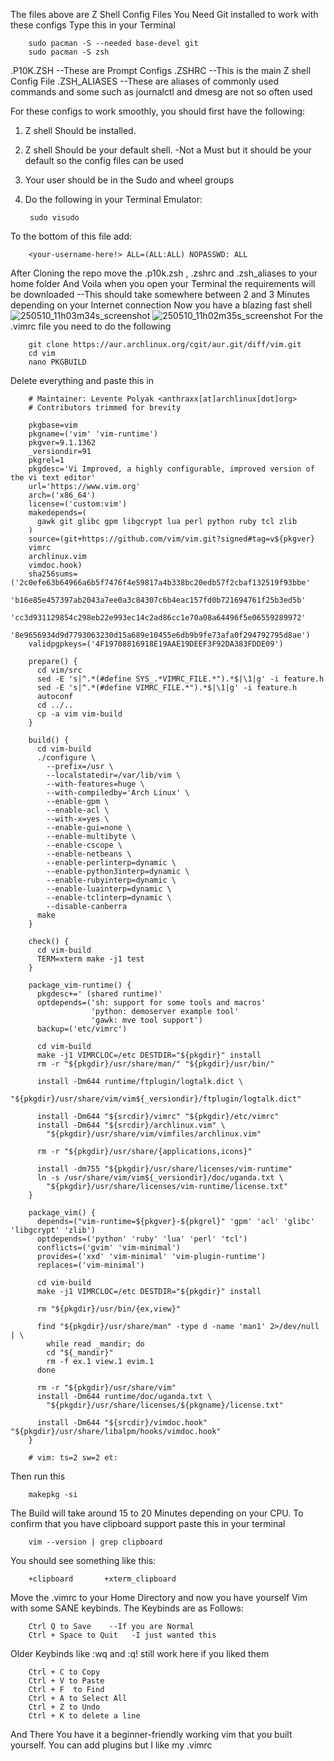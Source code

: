The files above are Z Shell Config Files 
You Need Git installed to work with these configs
Type this in your Terminal 

        sudo pacman -S --needed base-devel git 
        sudo pacman -S zsh
        
.P10K.ZSH      --These are Prompt Configs
.ZSHRC        --This is the main Z shell Config File
.ZSH_ALIASES  --These are aliases of commonly used commands and some such as journalctl and dmesg are not so often used


For these configs to work smoothly, you should first have the following:
1. Z shell Should be installed.
2. Z shell Should be your default shell.  -Not a Must but it should be your default so the config files can be used
3. Your user should be in the Sudo and wheel groups
4. Do the following in your Terminal Emulator:

        sudo visudo
   
To the bottom of this file add:

        <your-username-here!> ALL=(ALL:ALL) NOPASSWD: ALL
        
After Cloning the repo move the .p10k.zsh , .zshrc and .zsh_aliases to your home folder
And Voila when you open your Terminal the requirements will be downloaded --This should take somewhere between 2 and 3 Minutes depending on your Internet connection
Now you have a blazing fast shell![250510_11h03m34s_screenshot](https://github.com/user-attachments/assets/363efbc5-a786-47c1-bb02-4be9170230e9)
![250510_11h02m35s_screenshot](https://github.com/user-attachments/assets/e52f6a88-6548-4b7b-b600-d48bcbe5d941)
For the .vimrc file you need to do the following 

        git clone https://aur.archlinux.org/cgit/aur.git/diff/vim.git
        cd vim
        nano PKGBUILD
Delete everything and paste this in

        # Maintainer: Levente Polyak <anthraxx[at]archlinux[dot]org>
        # Contributors trimmed for brevity

        pkgbase=vim
        pkgname=('vim' 'vim-runtime')
        pkgver=9.1.1362
        _versiondir=91
        pkgrel=1
        pkgdesc='Vi Improved, a highly configurable, improved version of the vi text editor'
        url='https://www.vim.org'
        arch=('x86_64')
        license=('custom:vim')
        makedepends=(
          gawk git glibc gpm libgcrypt lua perl python ruby tcl zlib
        )
        source=(git+https://github.com/vim/vim.git?signed#tag=v${pkgver}
        vimrc
        archlinux.vim
        vimdoc.hook)
        sha256sums=('2c0efe63b64966a6b5f7476f4e59817a4b338bc20edb57f2cbaf132519f93bbe'
            'b16e85e457397ab2043a7ee0a3c84307c6b4eac157fd0b721694761f25b3ed5b'
            'cc3d931129854c298eb22e993ec14c2ad86cc1e70a08a64496f5e06559289972'
            '8e9656934d9d7793063230d15a689e10455e6db9b9fe73afa0f294792795d8ae')
        validpgpkeys=('4F19708816918E19AAE19DEEF3F92DA383FDDE09')

        prepare() {
          cd vim/src
          sed -E 's|^.*(#define SYS_.*VIMRC_FILE.*").*$|\1|g' -i feature.h
          sed -E 's|^.*(#define VIMRC_FILE.*").*$|\1|g' -i feature.h
          autoconf
          cd ../..
          cp -a vim vim-build
        }

        build() {
          cd vim-build
          ./configure \
            --prefix=/usr \
            --localstatedir=/var/lib/vim \
            --with-features=huge \
            --with-compiledby='Arch Linux' \
            --enable-gpm \
            --enable-acl \
            --with-x=yes \
            --enable-gui=none \
            --enable-multibyte \
            --enable-cscope \
            --enable-netbeans \
            --enable-perlinterp=dynamic \
            --enable-python3interp=dynamic \
            --enable-rubyinterp=dynamic \
            --enable-luainterp=dynamic \
            --enable-tclinterp=dynamic \
            --disable-canberra
          make
        }

        check() {
          cd vim-build
          TERM=xterm make -j1 test
        }

        package_vim-runtime() {
          pkgdesc+=' (shared runtime)'
          optdepends=('sh: support for some tools and macros'
                      'python: demoserver example tool'
                      'gawk: mve tool support')
          backup=('etc/vimrc')

          cd vim-build
          make -j1 VIMRCLOC=/etc DESTDIR="${pkgdir}" install
          rm -r "${pkgdir}/usr/share/man/" "${pkgdir}/usr/bin/"

          install -Dm644 runtime/ftplugin/logtalk.dict \
            "${pkgdir}/usr/share/vim/vim${_versiondir}/ftplugin/logtalk.dict"

          install -Dm644 "${srcdir}/vimrc" "${pkgdir}/etc/vimrc"
          install -Dm644 "${srcdir}/archlinux.vim" \
            "${pkgdir}/usr/share/vim/vimfiles/archlinux.vim"

          rm -r "${pkgdir}/usr/share/{applications,icons}"

          install -dm755 "${pkgdir}/usr/share/licenses/vim-runtime"
          ln -s /usr/share/vim/vim${_versiondir}/doc/uganda.txt \
            "${pkgdir}/usr/share/licenses/vim-runtime/license.txt"
        }

        package_vim() {
          depends=("vim-runtime=${pkgver}-${pkgrel}" 'gpm' 'acl' 'glibc' 'libgcrypt' 'zlib')
          optdepends=('python' 'ruby' 'lua' 'perl' 'tcl')
          conflicts=('gvim' 'vim-minimal')
          provides=('xxd' 'vim-minimal' 'vim-plugin-runtime')
          replaces=('vim-minimal')

          cd vim-build
          make -j1 VIMRCLOC=/etc DESTDIR="${pkgdir}" install

          rm "${pkgdir}/usr/bin/{ex,view}"

          find "${pkgdir}/usr/share/man" -type d -name 'man1' 2>/dev/null | \
            while read _mandir; do
            cd "${_mandir}"
            rm -f ex.1 view.1 evim.1
          done

          rm -r "${pkgdir}/usr/share/vim"
          install -Dm644 runtime/doc/uganda.txt \
            "${pkgdir}/usr/share/licenses/${pkgname}/license.txt"

          install -Dm644 "${srcdir}/vimdoc.hook" "${pkgdir}/usr/share/libalpm/hooks/vimdoc.hook"
        }

        # vim: ts=2 sw=2 et:

Then run this

        makepkg -si
        
The Build will take around 15 to 20 Minutes depending on your CPU. 
To confirm that you have clipboard support paste this in your terminal

        vim --version | grep clipboard
        
You should see something like this:

        +clipboard       +xterm_clipboard
        
Move the .vimrc to your Home Directory and now you have yourself Vim with some SANE keybinds.
The Keybinds are as Follows:

        Ctrl Q to Save    --If you are Normal
        Ctrl + Space to Quit   -I just wanted this
        
Older Keybinds like :wq and :q! still work here if you liked them

        Ctrl + C to Copy
        Ctrl + V to Paste
        Ctrl + F  to Find 
        Ctrl + A to Select All
        Ctrl + Z to Undo 
        Ctrl + K to delete a line 
       
        
And There You have it a beginner-friendly working vim that you built yourself.
You can add plugins but I like my .vimrc



